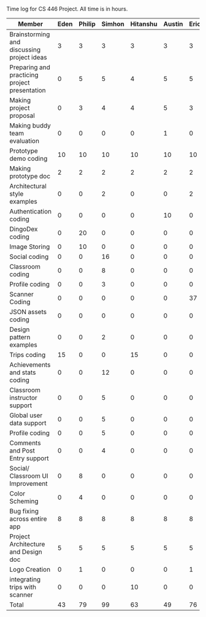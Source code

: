 Time log for CS 446 Project. All time is in hours.

Member | Eden | Philip | Simhon | Hitanshu | Austin | Eric | Dylan
--- | --- | --- | --- | --- | --- | --- | ---
Brainstorming and discussing project ideas | 3 | 3 | 3 | 3 | 3 | 3 | 3
Preparing and practicing project presentation | 0 | 5 | 5 | 4 | 5 | 5 | 5
Making project proposal | 0 | 3 | 4 | 4 | 5 | 3 | 4
Making buddy team evaluation | 0 | 0 | 0 | 0 | 1 | 0 | 3
Prototype demo coding | 10 | 10 | 10 | 10 | 10 | 10 | 10
Making prototype doc | 2 | 2 | 2 | 2 | 2 | 2 | 2
Architectural style examples | 0 | 0 | 2 | 0 | 0 | 2 | 2
Authentication coding | 0 | 0 | 0 | 0 | 10 | 0 | 0 |
DingoDex coding | 0 | 20 | 0 | 0 | 0 | 0 | 32
Image Storing | 0 | 10 | 0 | 0 | 0 | 0 | 0 
Social coding | 0 | 0 | 16 | 0 | 0 | 0 | 0
Classroom coding | 0 | 0 | 8 | 0 | 0 | 0 | 0
Profile coding | 0 | 0 | 3 | 0 | 0 | 0 | 0
Scanner Coding | 0 | 0 | 0 | 0 | 0 | 37 | 0
JSON assets coding | 0 | 0 | 0 | 0 | 0 | 0 | 2
Design pattern examples | 0 | 0 | 2 | 0 | 0 | 0 | 3
Trips coding | 15 | 0 | 0 | 15 | 0 | 0 | 0
Achievements and stats coding | 0 | 0 | 12 | 0 | 0 | 0 | 0
Classroom instructor support | 0 | 0 | 5 | 0 | 0 | 0 | 0
Global user data support | 0 | 0 | 5 | 0 | 0 | 0 | 0
Profile coding | 0 | 0 | 5 | 0 | 0 | 0 | 0
Comments and Post Entry support | 0 | 0 | 4 | 0 | 0 | 0 | 0
Social/ Classroom UI Improvement | 0 | 8 | 0 | 0 | 0 | 0 | 0 
Color Scheming | 0 | 4 | 0 | 0 | 0 | 0 | 0 
Bug fixing across entire app | 8 | 8 | 8 | 8 | 8 | 8 | 8 | 8
Project Architecture and Design doc | 5 | 5 | 5 | 5 | 5 | 5 | 5
Logo Creation | 0 | 1 | 0 | 0 | 0 | 1 | 0
integrating trips with scanner | 0 | 0 | 0 | 10 | 0 | 0 | 0 |
Total | 43 | 79 | 99 | 63 | 49 | 76 | 79
